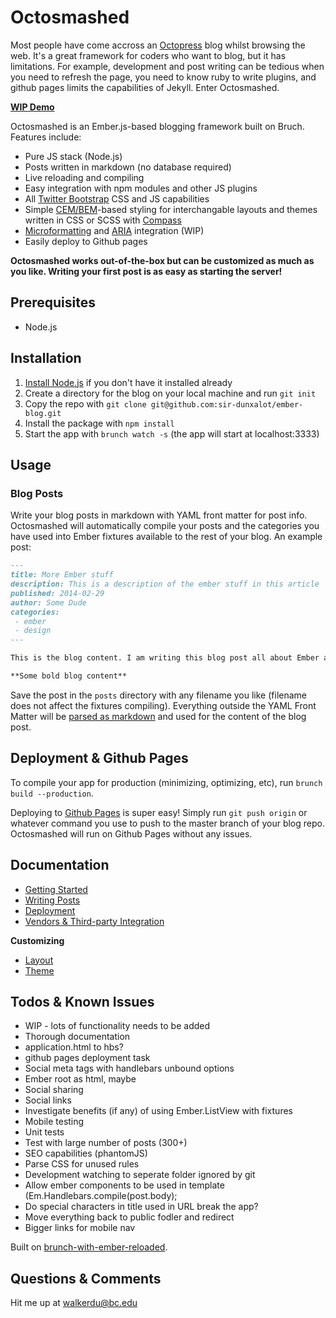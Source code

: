 Octosmashed
==========

Most people have come accross an [Octopress](http://octopress.org/) blog whilst browsing the web. It's a great framework for coders who want to blog, but it has limitations. For example, development and post writing can be tedious when you need to refresh the page, you need to know ruby to write plugins, and github pages limits the capabilities of Jekyll. Enter Octosmashed.

**[WIP Demo](http://sir-dunxalot.github.io/)**

Octosmashed is an Ember.js-based blogging framework built on Bruch. Features include:
- Pure JS stack (Node.js)
- Posts written in markdown (no database required)
- Live reloading and compiling
- Easy integration with npm modules and other JS plugins
- All [Twitter Bootstrap](http://getbootstrap.com/) CSS and JS capabilities
- Simple [CEM/BEM](http://www.smashingmagazine.com/2012/04/16/a-new-front-end-methodology-bem/)-based styling for interchangable layouts and themes written in CSS or SCSS with [Compass](http://compass-style.org/)
- [Microformatting](http://microformats.org/wiki/microformats2#h-entry) and [ARIA](https://developer.mozilla.org/en-US/docs/Web/Accessibility/ARIA) integration (WIP)
- Easily deploy to Github pages

**Octosmashed works out-of-the-box but can be customized as much as you like. Writing your first post is as easy as starting the server!**

Prerequisites
------

- Node.js

Installation
------

1. [Install Node.js](http://nodejs.org/) if you don't have it installed already
2. Create a directory for the blog on your local machine and run `git init`
3. Copy the repo with `git clone git@github.com:sir-dunxalot/ember-blog.git`
4. Install the package with `npm install`
5. Start the app with `brunch watch -s` (the app will start at localhost:3333)

Usage
------

### Blog Posts

Write your blog posts in markdown with YAML front matter for post info. Octosmashed will automatically compile your posts and the categories you have used into Ember fixtures available to the rest of your blog. An example post:

```markdown
---
title: More Ember stuff
description: This is a description of the ember stuff in this article
published: 2014-02-29
author: Some Dude
categories:
 - ember
 - design
---

This is the blog content. I am writing this blog post all about Ember and stuff. This is a lot more content for markdown parsing.

**Some bold blog content**

```

Save the post in the `posts` directory with any filename you like (filename does not affect the fixtures compiling). Everything outside the YAML Front Matter will be [parsed as markdown](https://github.com/adam-p/markdown-here/wiki/Markdown-Cheatsheet#emphasis) and used for the content of the blog post.

Deployment & Github Pages
------

To compile your app for production (minimizing, optimizing, etc), run `brunch build --production`.

Deploying to [Github Pages](https://pages.github.com/) is super easy! Simply run `git push origin` or whatever command you use to push to the master branch of your blog repo. Octosmashed will run on Github Pages without any issues.

Documentation
------

- [Getting Started](//github.com/sir-dunxalot/ember-blog/blob/master/documentation/getting_started.md)
- [Writing Posts](//github.com/sir-dunxalot/ember-blog/blob/master/documentation/writing_posts.md)
- [Deployment](//github.com/sir-dunxalot/ember-blog/blob/master/documentation/deployment.md)
- [Vendors & Third-party Integration](//github.com/sir-dunxalot/ember-blog/blob/master/documentation/vendors.md)

**Customizing**

- [Layout](//github.com/sir-dunxalot/ember-blog/blob/master/documentation/layout.md)
- [Theme](//github.com/sir-dunxalot/ember-blog/blob/master/documentation/theme.md)


Todos & Known Issues
------

- WIP - lots of functionality needs to be added
- Thorough documentation
- application.html to hbs?
- github pages deployment task
- Social meta tags with handlebars unbound options
- Ember root as html, maybe
- Social sharing
- Social links
- Investigate benefits (if any) of using Ember.ListView with fixtures
- Mobile testing
- Unit tests
- Test with large number of posts (300+)
- SEO capabilities (phantomJS)
- Parse CSS for unused rules
- Development watching to seperate folder ignored by git
- Allow ember components to be used in template (Em.Handlebars.compile(post.body);
- Do special characters in title used in URL break the app?
- Move everything back to public fodler and redirect
- Bigger links for mobile nav

Built on [brunch-with-ember-reloaded](https://github.com/gcollazo/brunch-with-ember-reloaded).

Questions & Comments
------

Hit me up at walkerdu@bc.edu
